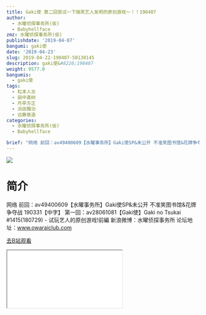 ```yaml
---
title: Gaki使 第二回尝试一下搞笑艺人发明的原创游戏～！！190407
author:
  - 水曜侦探事务所(仮)
  - Babyhellface
zmz: 水曜侦探事务所(仮)
publishdate: '2019-04-07'
bangumi: gaki使
date: '2019-04-23'
slug: 2019-04-22-190407-50130145
description: gaki使&#8226;190407
weight: 9577.0
bangumis:
  - gaki使
tags:
  - 松本人志
  - 田中直树
  - 月亭方正
  - 浜田雅功
  - 远藤章造
categories:
  - 水曜侦探事务所(仮)
  - Babyhellface

brief: "网络 前回：av49400609【水曜事务所】Gaki使SP&未公开 不准笑图书馆&花牌争夺战 190331【中字】 第一回：av28061081【Gaki使】Gaki no Tsukai #1415(180729) - 试玩艺人的原创游戏!前編 新浪微博：水曜侦探事务所 论坛地址：www.owaraiclub.com"
---
```

![](https://raw.githubusercontent.com/tcgriffith/owaraisite/master/static/tmpimg/3SDLFbV.jpg)
# 简介  
网络
前回：av49400609【水曜事务所】Gaki使SP&未公开 不准笑图书馆&花牌争夺战 190331【中字】
第一回：av28061081【Gaki使】Gaki no Tsukai #1415(180729) - 试玩艺人的原创游戏!前編
新浪微博：水曜侦探事务所    论坛地址：www.owaraiclub.com  

[去B站观看](https://www.bilibili.com/video/av50130145/)
<div class ="resp-container"><iframe class="testiframe" src="//player.bilibili.com/player.html?aid=50130145"", scrolling="no", allowfullscreen="true" > </iframe></div> 
